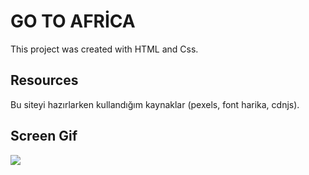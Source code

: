 <h1>GO TO AFRİCA</h1>

This project was created with HTML and Css.

<h2>Resources</h2>

Bu siteyi hazırlarken kullandığım kaynaklar (pexels, font harika, cdnjs).

<h2>Screen Gif</h2>

![](video/rec-screen-_6_.gif)